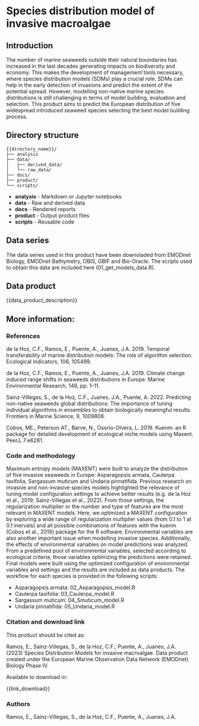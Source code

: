 # Species distribution model of invasive macroalgae

## Introduction

The number of marine seaweeds outside their natural boundaries has increased in the last decades generating impacts on biodiversity and economy. This makes the development of management tools necessary, where species distribution models (SDMs) play a crucial role. SDMs can help in the early detection of invasions and predict the extent of the potential spread. However, modelling non-native marine species distributions is still challenging in terms of model building, evaluation and selection. This product aims to predict the European distribution of five widespread introduced seaweed species selecting the best model building process.

## Directory structure

```
{{directory_name}}/
├── analysis
├── data/
│   ├── derived_data/
│   └── raw_data/
├── docs/
├── product/
└── scripts/
```

* **analysis** - Markdown or Jupyter notebooks
* **data** - Raw and derived data
* **docs** - Rendered reports
* **product** - Output product files
* **scripts** - Reusable code

## Data series

The data series used in this product have been downoladed from EMODnet Biology, EMODnet Bathymetry, OBIS, GBIF and Bio-Oracle. The scripts used to obtain this data are included here (01_get_models_data.R).

## Data product

{{data_product_description}}

## More information:

### References

de la Hoz, C.F., Ramos, E., Puente, A., Juanes, J.A. 2019. Temporal transferability of marine distribution models: The role of algorithm selection. Ecological Indicators, 106, 105499.

de la Hoz, C.F., Ramos, E., Puente, A., Juanes, J.A. 2019. Climate change induced range shifts in seaweeds distributions in Europe. Marine Environmental Research, 148, pp. 1–11.

Sainz-Villegas, S., de la Hoz, C.F., Juanes, J.A., Puente, A. 2022. Predicting non-native seaweeds global distributions: The importance of tuning individual algorithms in ensembles to obtain biologically meaningful results. Frontiers in Marine Science, 9, 1009808.

Cobos, ME., Peterson AT., Barve, N., Osorio-Olvera, L. 2019. Kuenm: an R package for detailed development of ecological niche models using Maxent. PeerJ, 7:e6281.

### Code and methodology

Maximum entropy models (MAXENT) were built to analyze the distribution of five invasive seaweeds in Europe: Asparagopsis armata, Caulerpa taxifolia, Sargassum muticum and Undaria pinnatifida. Previous research on invasive and non-invasive species models highlighted the relevance of tuning model configuration settings to achieve better results (e.g. de la Hoz et al., 2019; Sainz-Villegas et al., 2022).  From those settings, the regularization multiplier or the number and type of features are the most relevant in MAXENT models. Here, we optimized a MAXENT configuration by exploring a wide range of regularization multiplier values (from 0.1 to 1 at 0.1 inervals) and all possible combinations of features with the kuenm (Cobos et al., 2019) package for the R software. Environmental variables are also another important issue when modelling invasive species. Additionally, the effects of environmental variables on model predictions was analyzed. From a predefined pool of environmental variables, selected according to ecological criteria, those variables optimizing the predictions were retained.  Final models were built using the optimized configuration of environmental variables and settings and the results are included as data products. The workflow for each species is provided in the following scripts:
-	Asparagopsis armata: 02_Asparagopsis_model.R
-	Caulerpa taxifolia: 03_Caulerpa_model.R
-	Sargassum muticum: 04_Smuticum_model.R
-	Undaria pinnatifida: 05_Undaria_model.R

### Citation and download link

This product should be cited as:

Ramos, E., Sainz-Villegas, S., de la Hoz, C.F., Puente, A., Juanes, J.A. (2023) Species Distribution Models for invasive macroalgae. Data product created under the European Marine Observation Data Network (EMODnet) Biology Phase IV.

Available to download in:

{{link_download}}

### Authors

Ramos, E., Sainz-Villegas, S., de la Hoz, C.F., Puente, A., Juanes, J.A. 
